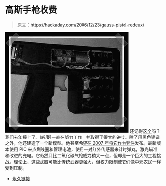 # 高斯手枪收费

> 原文：<https://hackaday.com/2006/12/23/gauss-pistol-redeux/>

![](img/6d8d3121298a6a9095e41232176fd1c4.png)
还记得[这个](http://www.hackaday.com/2005/09/03/gauss-pistol/)吗？我们去年撞上了。[威廉]一直在努力工作，并取得了很大的进步。除了用黑色建造之外，他还建造了一个新模型。他甚至希望[在 2007 年将它作为套件](http://www.gausspistol.com/products.html)发布。最新版本使用 PIC 来点燃线圈和管理电池，使用一对红外传感器来计时弹丸，激光瞄准和改进的充电。它仍然只比二氧化碳气枪威力稍大一点，但却是一个巨大的工程挑战。理论上，这些武器可能比传统武器更强大，但权力限制使它们像中邪农民一样受到压制。

*   [永久链接](http://www.gausspistol.com/)